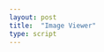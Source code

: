 ```yaml
---
layout: post
title:  "Image Viewer"
type: script
---
```

<iiif-storyboard annotationlist="https://ncsu-libraries.github.io/iiif-annotation/webannotations/annotationslist.json"  styling="tts:true;"></iiif-storyboard>

